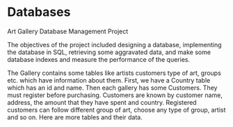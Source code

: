 # Databases


Art Gallery Database Management Project

The objectives of the project included designing a database, implementing the database in SQL, retrieving some aggravated data, and make some database indexes and measure the performance of the queries.

The Gallery contains some tables like artists customers type of art, groups etc. which have information about them. First, we have a Country table which has an id and name. Then each gallery has some Customers. They must register before purchasing. Customers are known by customer name, address, the amount that they have spent and country. Registered customers can follow different group of art, choose any type of group, artist and so on. Here are more tables and their data.   
